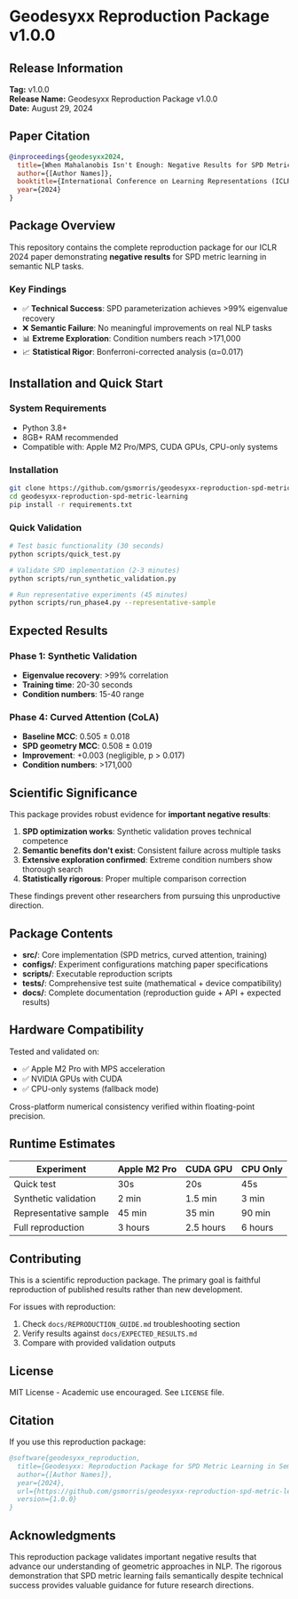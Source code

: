 # Geodesyxx Reproduction Package v1.0.0

## Release Information

**Tag:** v1.0.0  
**Release Name:** Geodesyxx Reproduction Package v1.0.0  
**Date:** August 29, 2024

## Paper Citation

```bibtex
@inproceedings{geodesyxx2024,
  title={When Mahalanobis Isn't Enough: Negative Results for SPD Metric Learning in Semantic NLP},
  author={[Author Names]},
  booktitle={International Conference on Learning Representations (ICLR)},
  year={2024}
}
```

## Package Overview

This repository contains the complete reproduction package for our ICLR 2024 paper demonstrating **negative results** for SPD metric learning in semantic NLP tasks.

### Key Findings

- ✅ **Technical Success**: SPD parameterization achieves >99% eigenvalue recovery
- ❌ **Semantic Failure**: No meaningful improvements on real NLP tasks  
- 📊 **Extreme Exploration**: Condition numbers reach >171,000
- 📈 **Statistical Rigor**: Bonferroni-corrected analysis (α=0.017)

## Installation and Quick Start

### System Requirements
- Python 3.8+
- 8GB+ RAM recommended  
- Compatible with: Apple M2 Pro/MPS, CUDA GPUs, CPU-only systems

### Installation
```bash
git clone https://github.com/gsmorris/geodesyxx-reproduction-spd-metric-learning.git
cd geodesyxx-reproduction-spd-metric-learning
pip install -r requirements.txt
```

### Quick Validation
```bash
# Test basic functionality (30 seconds)
python scripts/quick_test.py

# Validate SPD implementation (2-3 minutes)  
python scripts/run_synthetic_validation.py

# Run representative experiments (45 minutes)
python scripts/run_phase4.py --representative-sample
```

## Expected Results

### Phase 1: Synthetic Validation
- **Eigenvalue recovery**: >99% correlation
- **Training time**: 20-30 seconds
- **Condition numbers**: 15-40 range

### Phase 4: Curved Attention (CoLA)
- **Baseline MCC**: 0.505 ± 0.018
- **SPD geometry MCC**: 0.508 ± 0.019  
- **Improvement**: +0.003 (negligible, p > 0.017)
- **Condition numbers**: >171,000

## Scientific Significance

This package provides robust evidence for **important negative results**:

1. **SPD optimization works**: Synthetic validation proves technical competence
2. **Semantic benefits don't exist**: Consistent failure across multiple tasks
3. **Extensive exploration confirmed**: Extreme condition numbers show thorough search
4. **Statistically rigorous**: Proper multiple comparison correction

These findings prevent other researchers from pursuing this unproductive direction.

## Package Contents

- **src/**: Core implementation (SPD metrics, curved attention, training)
- **configs/**: Experiment configurations matching paper specifications
- **scripts/**: Executable reproduction scripts  
- **tests/**: Comprehensive test suite (mathematical + device compatibility)
- **docs/**: Complete documentation (reproduction guide + API + expected results)

## Hardware Compatibility

Tested and validated on:
- ✅ Apple M2 Pro with MPS acceleration
- ✅ NVIDIA GPUs with CUDA
- ✅ CPU-only systems (fallback mode)

Cross-platform numerical consistency verified within floating-point precision.

## Runtime Estimates

| Experiment | Apple M2 Pro | CUDA GPU | CPU Only |
|------------|--------------|----------|-----------|
| Quick test | 30s | 20s | 45s |
| Synthetic validation | 2 min | 1.5 min | 3 min |
| Representative sample | 45 min | 35 min | 90 min |
| Full reproduction | 3 hours | 2.5 hours | 6 hours |

## Contributing

This is a scientific reproduction package. The primary goal is faithful reproduction of published results rather than new development.

For issues with reproduction:
1. Check `docs/REPRODUCTION_GUIDE.md` troubleshooting section
2. Verify results against `docs/EXPECTED_RESULTS.md`
3. Compare with provided validation outputs

## License

MIT License - Academic use encouraged. See `LICENSE` file.

## Citation

If you use this reproduction package:

```bibtex
@software{geodesyxx_reproduction,
  title={Geodesyxx: Reproduction Package for SPD Metric Learning in Semantic NLP},
  author={[Author Names]},
  year={2024},
  url={https://github.com/gsmorris/geodesyxx-reproduction-spd-metric-learning},
  version={1.0.0}
}
```

## Acknowledgments

This reproduction package validates important negative results that advance our understanding of geometric approaches in NLP. The rigorous demonstration that SPD metric learning fails semantically despite technical success provides valuable guidance for future research directions.